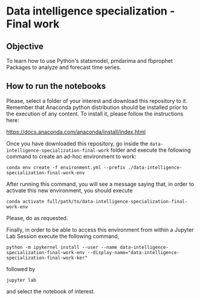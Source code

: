 # Data intelligence specialization - Final work

## Objective

To learn how to use Python's statsmodel, pmdarima and fbprophet Packages to analyze and forecast time series. 

## How to run the notebooks

Please, select a folder of your interest and download this repository to it. Remember that Anaconda python distribution should be installed prior to the execution of any content. To install it, please follow the instructions here:

https://docs.anaconda.com/anaconda/install/index.html

Once you have downloaded this repository, go inside the `data-intelligence-specialization-final-work` folder and execute the following command to create an ad-hoc environment to work:

`conda env create -f environment.yml --prefix ./data-intelligence-specialization-final-work-env`

After running this command, you will see a message saying that, in order to activate this new environment, you should execute  

`conda activate full/path/to/data-intelligence-specialization-final-work-env`

Please, do as requested.  

Finally, in order to be able to access this environment from within a Jupyter Lab Session execute the following command,

`python -m ipykernel install --user --name data-intelligence-specialization-final-work-env --display-name="data-intelligence-specialization-final-work-ker"`

followed by 

`jupyter lab`

and select the notebook of interest.
